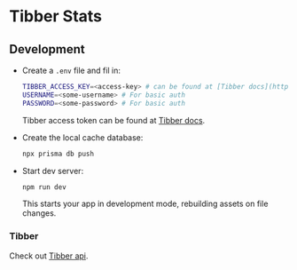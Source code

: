 
# Tibber Stats

## Development

* Create a `.env` file and fil in:

  ```sh
  TIBBER_ACCESS_KEY=<access-key> # can be found at [Tibber docs](https://developer.tibber.com/docs/guides/calling-api)
  USERNAME=<some-username> # For basic auth
  PASSWORD=<some-password> # For basic auth
  ```

    Tibber access token can be found at [Tibber docs](https://developer.tibber.com/docs/guides/calling-api).

* Create the local cache database:
  ```sh
  npx prisma db push
  ```
* Start dev server:
  ```sh
  npm run dev
  ```

    This starts your app in development mode, rebuilding assets on file changes.


### Tibber

Check out [Tibber api](https://developer.tibber.com/explorer).
